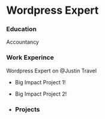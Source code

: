 # Wordpress Expert 

### Education 
Accountancy 

### Work Experince 
Wordpress Expert on @Justin Travel 
- Big Impact Project 1!
- Big Impact Project 2!

- ### Projects 
